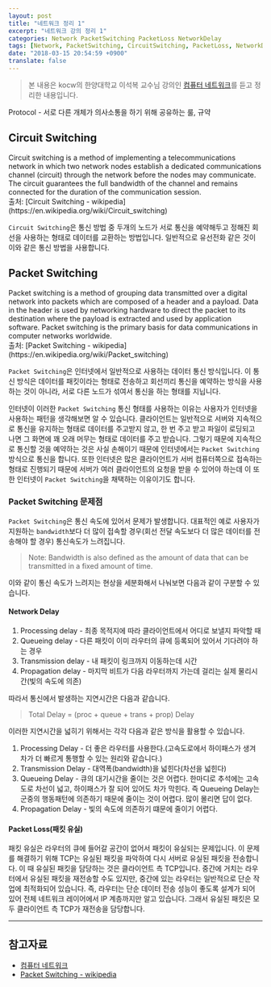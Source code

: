 ```yaml
---
layout: post
title: "네트워크 정리 1"
excerpt: "네트워크 강의 정리 1"
categories: Network PacketSwitching PacketLoss NetworkDelay
tags: [Network, PacketSwitching, CircuitSwitching, PacketLoss, NetworkDelay]
date: "2018-03-15 20:54:59 +0900"
translate: false
---
```


> 본 내용은 kocw의 한양대학교 이석복 교수님 강의인 [컴퓨터 네트워크](http://www.kocw.net/home/search/kemView.do?kemId=1223614)를 듣고 정리한 내용입니다.

<div class="message">
  Protocol - 서로 다른 개체가 의사소통을 하기 위해 공유하는 룰, 규약
</div>

## Circuit Switching

<div class="message">
  Circuit switching is a method of implementing a telecommunications network in which two network nodes establish a dedicated communications channel (circuit) through the network before the nodes may communicate. The circuit guarantees the full bandwidth of the channel and remains connected for the duration of the communication session.
</div>
출처: [Circuit Switching - wikipedia](https://en.wikipedia.org/wiki/Circuit_switching)

`Circuit Switching`은 통신 방법 중 두개의 노드가 서로 통신을 예약해두고 정해진 회선을 사용하는 형태로 데이터를 교환하는 방법입니다. 일반적으로 유선전화 같은 것이 이와 같은 통신 방법을 사용합니다.

## Packet Switching

<div class="message">
  Packet switching is a method of grouping data transmitted over a digital network into packets which are composed of a header and a payload. Data in the header is used by networking hardware to direct the packet to its destination where the payload is extracted and used by application software. Packet switching is the primary basis for data communications in computer networks worldwide.
</div>
출처: [Packet Switching - wikipedia](https://en.wikipedia.org/wiki/Packet_switching)

`Packet Switching`은 인터넷에서 일반적으로 사용하는 데이터 통신 방식입니다. 이 통신 방식은 데이터를 패킷이라는 형태로 전송하고 회선끼리 통신을 예약하는 방식을 사용하는 것이 아니라, 서로 다른 노드가 섞여서 통신을 하는 형태를 지닙니다.

인터넷이 이러한 `Packet Switching` 통신 형태를 사용하는 이유는 사용자가 인터넷을 사용하는 패턴을 생각해보면 알 수 있습니다. 클라이언트는 일반적으로 서버와 지속적으로 통신을 유지하는 형태로 데이터를 주고받지 않고, 한 번 주고 받고 파일이 로딩되고 나면 그 화면에 꽤 오래 머무는 형태로 데이터를 주고 받습니다. 그렇기 때문에 지속적으로 통신할 것을 예약하는 것은 사실 손해이기 때문에 인터넷에서는 `Packet Switching` 방식으로 통신을 합니다. 또한 인터넷은 많은 클라이언트가 서버 컴퓨터쪽으로 접속하는 형태로 진행되기 때문에 서버가 여러 클라이언트의 요청을 받을 수 있어야 하는데 이 또한 인터넷이 `Packet Switching`을 채택하는 이유이기도 합니다.

### Packet Switching 문제점

`Packet Switching`은 통신 속도에 있어서 문제가 발생합니다. 대표적인 예로 사용자가 지원하는 `bandwidth`보다 더 많이 접속할 경우(회선 전달 속도보다 더 많은 데이터를 전송해야 할 경우) 통신속도가 느려집니다.

> Note: Bandwidth is also defined as the amount of data that can be transmitted in a fixed amount of time.

이와 같이 통신 속도가 느려지는 현상을 세분화해서 나눠보면 다음과 같이 구분할 수 있습니다.

#### Network Delay

1. Processing delay - 최종 목적지에 따라 클라이언트에서 어디로 보낼지 파악할 때
2. Queueing delay - 다른 패킷이 이미 라우터의 큐에 등록되어 있어서 기다려야 하는 경우
3. Transmission delay - 내 패킷이 링크까지 이동하는데 시간
4. Propagation delay - 마지막 비트가 다음 라우터까지 가는데 걸리는 실제 물리시간(빛의 속도에 의존)

따라서 통신에서 발생하는 지연시간은 다음과 같습니다.

> Total Delay = (proc + queue + trans + prop) Delay

이러한 지연시간을 넓히기 위해서는 각각 다음과 같은 방식을 활용할 수 있습니다.

1. Processing Delay - 더 좋은 라우터를 사용한다.(고속도로에서 하이패스가 생겨 차가 더 빠르게 통행할 수 있는 원리와 같습니다.)
2. Transmission Delay - 대역폭(bandwidth)을 넓힌다(차선을 넓힌다)
3. Queueing Delay - 큐의 대기시간을 줄이는 것은 어렵다. 한마디로 추석에는 고속도로 차선이 넓고, 하이패스가 잘 되어 있어도 차가 막힌다. 즉 Queueing Delay는 군중의 행동패턴에 의존하기 때문에 줄이는 것이 어렵다. 많이 몰리면 답이 없다.
4. Propagation Delay - 빛의 속도에 의존하기 떄문에 줄이기 어렵다.

#### Packet Loss(패킷 유실)

패킷 유실은 라우터의 큐에 들어갈 공간이 없어서 패킷이 유실되는 문제입니다. 이 문제를 해결하기 위해 TCP는 유실된 패킷을 파악하여 다시 서버로 유실된 패킷을 전송합니다. 이 때 유실된 패킷을 담당하는 것은 클라이언트 측 TCP입니다. 중간에 거치는 라우터에서 유실된 패킷을 재전송할 수도 있지만, 중간에 있는 라우터는 일반적으로 단순 작업에 최적화되어 있습니다. 즉, 라우터는 단순 데이터 전송 성능이 좋도록 설계가 되어 있어 전체 네트워크 레이어에서 IP 계층까지만 알고 있습니다. 그래서 유실된 패킷은 모두 클라이언트 측 TCP가 재전송을 담당합니다.


-----

## 참고자료
* [컴퓨터 네트워크](http://www.kocw.net/home/search/kemView.do?kemId=1223614)
* [Packet Switching - wikipedia](https://en.wikipedia.org/wiki/Packet_switching)
